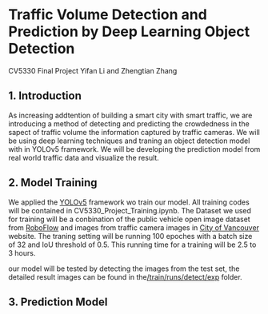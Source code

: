 # Traffic Volume Detection and Prediction by Deep Learning Object Detection
CV5330 Final Project Yifan Li and Zhengtian Zhang
## 1. Introduction
As increasing addtention of building a smart city with smart traffic, we are introducing a method of detecting and predicting the crowdedness in the sapect of traffic volume the information captured by traffic cameras. We will be using deep learning techniques and traning an object detection model with in YOLOv5 framework. We will be developing the prediction model from real world traffic data and visualize the result.

## 2. Model Training
We applied the <a href="https://github.com/ultralytics/yolov5">YOLOv5</a> framework wo train our model. All training codes will be contained in CV5330_Project_Training.ipynb. 
The Dataset we used for training will be a conbination of the public vehicle open image dataset from <a href="https://public.roboflow.com/object-detection/vehicles-openimages">RoboFlow</a> and images from traffic camera images in <a href="https://vancouver.ca/streets-transportation/traffic-cameras.aspx">City of Vancouver</a> website.
The traning setting will be running 100 epoches with a batch size of 32 and IoU threshold of 0.5. This running time for a training will be 2.5 to 3 hours.

our model will be tested by detecting the images from the test set, the detailed result images can be found in the<a href="https://github.com/YifanNEU/CV5330Project/tree/main/train/runs/detect/exp">/train/runs/detect/exp</a> folder.

## 3. Prediction Model
